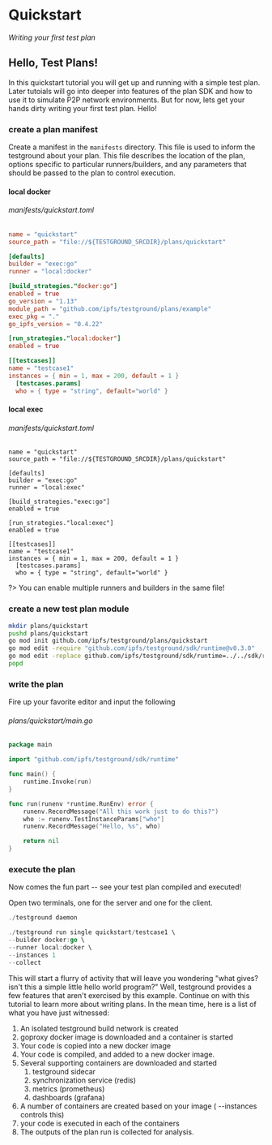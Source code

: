 # Quickstart

_Writing your first test plan_

## Hello, Test Plans!

In this quickstart tutorial you will get up and running with a simple test plan. Later tutoials will go into deeper into features of the plan SDK and how to use it to simulate P2P network environments. But for now, lets get your hands dirty writing your first test plan. Hello!

### create a plan manifest

Create a manifest in the `manifests` directory. This file is used to inform the testground about your plan.   This file describes the location of the plan, options specific to particular runners/builders, and any parameters that should be passed to the plan to control execution.

<!-- tabs:start -->
#### **local docker**
###### manifests/quickstart.toml
```toml
name = "quickstart"
source_path = "file://${TESTGROUND_SRCDIR}/plans/quickstart"

[defaults]
builder = "exec:go"
runner = "local:docker"

[build_strategies."docker:go"]
enabled = true
go_version = "1.13"
module_path = "github.com/ipfs/testground/plans/example"
exec_pkg = "."
go_ipfs_version = "0.4.22"

[run_strategies."local:docker"]
enabled = true

[[testcases]]
name = "testcase1"
instances = { min = 1, max = 200, default = 1 }
  [testcases.params]
  who = { type = "string", default="world" }


```

#### **local exec**
###### manifests/quickstart.toml
```
name = "quickstart"
source_path = "file://${TESTGROUND_SRCDIR}/plans/quickstart"

[defaults]
builder = "exec:go"
runner = "local:exec"

[build_strategies."exec:go"]
enabled = true

[run_strategies."local:exec"]
enabled = true

[[testcases]]
name = "testcase1"
instances = { min = 1, max = 200, default = 1 }
  [testcases.params]
  who = { type = "string", default="world" }
```
<!-- tabs:end -->

?> You can enable multiple runners and builders in the same file!

### create a new test plan module

```bash
mkdir plans/quickstart
pushd plans/quickstart
go mod init github.com/ipfs/testground/plans/quickstart
go mod edit -require "github.com/ipfs/testground/sdk/runtime@v0.3.0"
go mod edit -replace github.com/ipfs/testground/sdk/runtime=../../sdk/runtime
popd
```

### write the plan

Fire up your favorite editor and input the following

###### plans/quickstart/main.go
```go
package main

import "github.com/ipfs/testground/sdk/runtime"

func main() {
    runtime.Invoke(run)
}

func run(runenv *runtime.RunEnv) error {
    runenv.RecordMessage("All this work just to do this?")
    who := runenv.TestInstanceParams["who"]
    runenv.RecordMessage("Hello, %s", who)

    return nil
}
```

### execute the plan

Now comes the fun part -- see your test plan compiled and executed!

Open two terminals, one for the server and one for the client.

```go
./testground daemon
```

```go
./testground run single quickstart/testcase1 \
--builder docker:go \
--runner local:docker \
--instances 1
--collect
```

This will start a flurry of activity that will leave you wondering "what gives? isn't this a simple little hello world program?" Well, testground provides a few features that aren't  exercised by this example. Continue on with this tutorial to learn more about writing plans. In the mean time, here is a list of what you have just witnessed:

1. An isolated testground build network is created
2. goproxy docker image is downloaded and a container is started
3. Your code is copied into a new docker image
4. Your code is compiled, and added to a new docker image.
5. Several supporting containers are downloaded and started
   1. testground sidecar
   2. synchronization service \(redis\)
   3. metrics \(prometheus\)
   4. dashboards \(grafana\)
6. A number of containers are created based on your image \( --instances controls this\)
7. your code is executed in each of the containers
8. The outputs of the plan run is collected for analysis.
